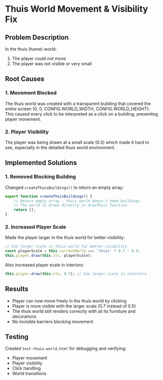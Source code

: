 # Thuis World Movement & Visibility Fix

## Problem Description
In the thuis (home) world:
1. The player could not move
2. The player was not visible or very small

## Root Causes

### 1. Movement Blocked
The thuis world was created with a transparent building that covered the entire screen (0, 0, CONFIG.WORLD_WIDTH, CONFIG.WORLD_HEIGHT). This caused every click to be interpreted as a click on a building, preventing player movement.

### 2. Player Visibility
The player was being drawn at a small scale (0.5) which made it hard to see, especially in the detailed thuis world environment.

## Implemented Solutions

### 1. Removed Blocking Building
Changed `createThuisBuildings()` to return an empty array:
```javascript
export function createThuisBuildings() {
    // Return empty array - thuis world doesn't need buildings
    // The world is drawn directly in drawThuis function
    return [];
}
```

### 2. Increased Player Scale
Made the player larger in the thuis world for better visibility:
```javascript
// Use larger scale in thuis world for better visibility
const playerScale = this.currentWorld === 'thuis' ? 0.7 : 0.5;
this.player.draw(this.ctx, playerScale);
```

Also increased player scale in interiors:
```javascript
this.player.draw(this.ctx, 0.7); // Use larger scale in interiors
```

## Results
- Player can now move freely in the thuis world by clicking
- Player is more visible with the larger scale (0.7 instead of 0.5)
- The thuis world still renders correctly with all its furniture and decorations
- No invisible barriers blocking movement

## Testing
Created `test-thuis-world.html` for debugging and verifying:
- Player movement
- Player visibility
- Click handling
- World transitions